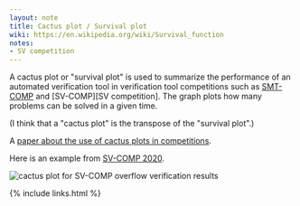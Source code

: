```yaml
---
layout: note
title: Cactus plot / Survival plot
wiki: https://en.wikipedia.org/wiki/Survival_function
notes:
- SV competition
---
```


A cactus plot or "survival plot" is used to summarize the performance
of an automated verification tool
in verification tool competitions such as [SMT-COMP] and [SV-COMP][SV competition].
The graph plots how many problems can be solved in a given time.

(I think that a "cactus plot" is the transpose of the "survival plot".)

A [paper about the use of cactus plots in competitions](http://www.sc-square.org/CSA/workshop2-papers/RP3-FinalVersion.pdf).

Here is an example from [SV-COMP 2020].

![cactus plot for SV-COMP overflow verification results](https://sv-comp.sosy-lab.org/2020/results/results-verified/quantilePlot-NoOverflows.svg)


[SMT-COMP]: https://smt-comp.github.io/
[SV-COMP 2020]: https://sv-comp.sosy-lab.org/2020/
{% include links.html %}
